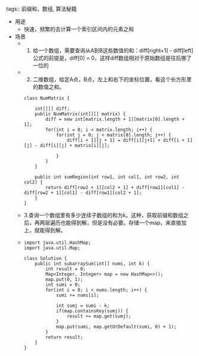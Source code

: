 tags:: 前缀和，数组, 算法秘籍

- 用途
	- 快速，频繁的去计算一个索引区间内的元素之和
- 场景
	- 1. 给一个数组，需要查询从A到B这些数值的和：diff[right+1] - diff[left]公式的前提是，diff[0] = 0，这样diff数组相对于原始数组是往后挪了一位的
	- 2. 二维数组，给定A点，B点，左上和右下的坐标位置，看这个长方形里的数值之和。
	  ```
	  class NumMatrix {
	  
	      int[][] diff;
	      public NumMatrix(int[][] matrix) {
	          diff = new int[matrix.length + 1][matrix[0].length + 1];
	          for(int i = 0; i < matrix.length; i++) {
	              for(int j = 0; j < matrix[0].length; j++) {
	                  diff[i + 1][j + 1] = diff[i][j+1] + diff[i + 1][j] - diff[i][j] + matrix[i][j];
	                  
	              }
	          }
	      }
	      
	      public int sumRegion(int row1, int col1, int row2, int col2) {
	          return diff[row2 + 1][col2 + 1] + diff[row1][col1] - diff[row2 + 1][col1] - diff[row1][col2 + 1];
	      }
	  }
	  ```
	- 3.查询一个数组里有多少连续子数组的和为k。这种，获取前缀和数组之后，再两层遍历也能得到解，但是没有必要。存储一个map，来直接加上，就能得到解。
	- ```
	  import java.util.HashMap;
	  import java.util.Map;
	  
	  class Solution {
	      public int subarraySum(int[] nums, int k) {
	          int result = 0;
	          Map<Integer, Integer> map = new HashMap<>();
	          map.put(0, 1);
	          int sumi = 0;
	          for(int i = 0; i < nums.length; i++) {
	              sumi += nums[i];
	  
	              int sumj = sumi - k;
	              if(map.containsKey(sumj)) {
	                  result += map.get(sumj);
	              }
	              map.put(sumi, map.getOrDefault(sumi, 0) + 1);
	          }
	          return result;
	      }
	  }
	  ```